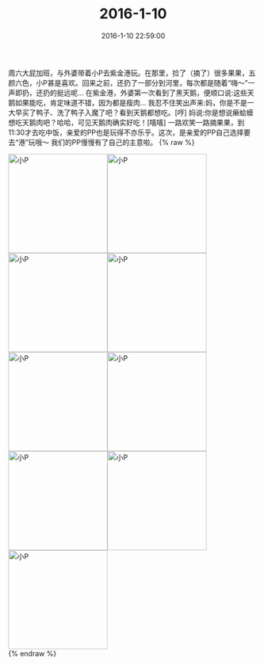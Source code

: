 ﻿---
title: 2016-1-10
date: 2016-1-10 22:59:00
tags:
categories: 妈妈
---
周六大屁加班，与外婆带着小P去紫金港玩。在那里，捡了（摘了）很多果果，五颜六色，小P甚是喜欢。回来之前，还扔了一部分到河里，每次都是随着“嗨～”一声即扔，还扔的挺远呢…
在紫金港，外婆第一次看到了黑天鹅，便顺口说:这些天鹅如果能吃，肯定味道不错，因为都是瘦肉…
我忍不住笑出声来:妈，你是不是一大早买了鸭子、洗了鸭子入魔了吧？看到天鹅都想吃。[哼]
妈说:你是想说癞蛤蟆想吃天鹅肉吧？哈哈，可见天鹅肉确实好吃！[嘻嘻]
一路欢笑一路摘果果，到11:30才去吃中饭，亲爱的PP也是玩得不亦乐乎。这次，是亲爱的PP自己选择要去“港”玩哦～
我们的PP慢慢有了自己的主意啦。
{% raw %}
<div style="width:500 px">
<div style="float:left; width:100 px"><img src="/images/微信图片_20171012115023.jpg" width="200" alt="小P"></div>
<div style="float:left; width:100 px"><img src="/images/微信图片_20171012115034.jpg" width="200" alt="小P"></div>
<div style="float:left; width:100 px"><img src="/images/微信图片_20171012115042.jpg" width="200" alt="小P"></div>
<div style="float:left; width:100 px"><img src="/images/微信图片_20171012115052.jpg" width="200" alt="小P"></div>
<div style="float:left; width:100 px"><img src="/images/微信图片_20171012115100.jpg" width="200" alt="小P"></div>
<div style="float:left; width:100 px"><img src="/images/微信图片_20171012115108.jpg" width="200" alt="小P"></div>
<div style="float:left; width:100 px"><img src="/images/微信图片_20171012115116.jpg" width="200" alt="小P"></div>
<div style="float:left; width:100 px"><img src="/images/微信图片_20171012115123.jpg" width="200" alt="小P"></div>
<div style="float:left; width:100 px"><img src="/images/微信图片_20171012115131.jpg" width="200" alt="小P"></div>
<div style="clear:both"></div>
</div>
{% endraw %}